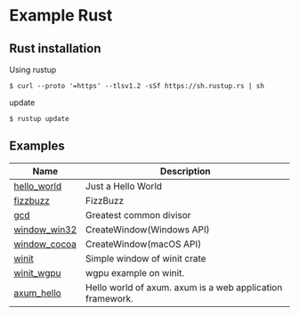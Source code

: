 # Example Rust


## Rust installation

Using rustup

```shell
$ curl --proto '=https' --tlsv1.2 -sSf https://sh.rustup.rs | sh
```

update

```shell
$ rustup update
```


## Examples

| Name                              | Description                  |
| --------------------------------- | ---------------------------- |
| [hello_world](hello_world/)       | Just a Hello World           |
| [fizzbuzz](fizzbuzz/)             | FizzBuzz                     |
| [gcd](gcd/)                       | Greatest common divisor      |
| [window_win32](window_win32/)     | CreateWindow(Windows API)    |
| [window_cocoa](window_cocoa/)     | CreateWindow(macOS API)      |
| [winit](winit/)                   | Simple window of winit crate |
| [winit_wgpu](winit_wgpu/)         | wgpu example on winit. |
| [axum_hello](axum_hello/)         | Hello world of axum. axum is a web application framework. |

